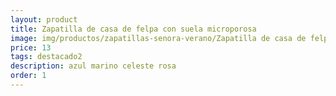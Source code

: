 ```yaml
---
layout: product
title: Zapatilla de casa de felpa con suela microporosa 
image: img/productos/zapatillas-senora-verano/Zapatilla de casa de felpa con suela microporosa =13=destacado2 =azul marino celeste rosa.webp
price: 13
tags: destacado2 
description: azul marino celeste rosa
order: 1
---
```

